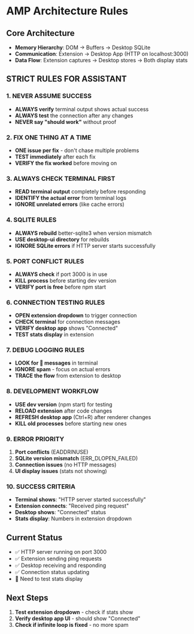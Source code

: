 # AMP Architecture Rules

## Core Architecture
- **Memory Hierarchy**: DOM → Buffers → Desktop SQLite
- **Communication**: Extension → Desktop App (HTTP on localhost:3000)
- **Data Flow**: Extension captures → Desktop stores → Both display stats

## STRICT RULES FOR ASSISTANT

### 1. NEVER ASSUME SUCCESS
- **ALWAYS verify** terminal output shows actual success
- **ALWAYS test** the connection after any changes
- **NEVER say "should work"** without proof

### 2. FIX ONE THING AT A TIME
- **ONE issue per fix** - don't chase multiple problems
- **TEST immediately** after each fix
- **VERIFY the fix worked** before moving on

### 3. ALWAYS CHECK TERMINAL FIRST
- **READ terminal output** completely before responding
- **IDENTIFY the actual error** from terminal logs
- **IGNORE unrelated errors** (like cache errors)

### 4. SQLITE RULES
- **ALWAYS rebuild** better-sqlite3 when version mismatch
- **USE desktop-ui directory** for rebuilds
- **IGNORE SQLite errors** if HTTP server starts successfully

### 5. PORT CONFLICT RULES
- **ALWAYS check** if port 3000 is in use
- **KILL process** before starting dev version
- **VERIFY port is free** before npm start

### 6. CONNECTION TESTING RULES
- **OPEN extension dropdown** to trigger connection
- **CHECK terminal** for connection messages
- **VERIFY desktop app** shows "Connected"
- **TEST stats display** in extension

### 7. DEBUG LOGGING RULES
- **LOOK for 🔧 messages** in terminal
- **IGNORE spam** - focus on actual errors
- **TRACE the flow** from extension to desktop

### 8. DEVELOPMENT WORKFLOW
- **USE dev version** (npm start) for testing
- **RELOAD extension** after code changes
- **REFRESH desktop app** (Ctrl+R) after renderer changes
- **KILL old processes** before starting new ones

### 9. ERROR PRIORITY
1. **Port conflicts** (EADDRINUSE)
2. **SQLite version mismatch** (ERR_DLOPEN_FAILED)
3. **Connection issues** (no HTTP messages)
4. **UI display issues** (stats not showing)

### 10. SUCCESS CRITERIA
- **Terminal shows**: "HTTP server started successfully"
- **Extension connects**: "Received ping request"
- **Desktop shows**: "Connected" status
- **Stats display**: Numbers in extension dropdown

## Current Status
- ✅ HTTP server running on port 3000
- ✅ Extension sending ping requests
- ✅ Desktop receiving and responding
- ✅ Connection status updating
- 🔄 Need to test stats display

## Next Steps
1. **Test extension dropdown** - check if stats show
2. **Verify desktop app UI** - should show "Connected"
3. **Check if infinite loop is fixed** - no more spam